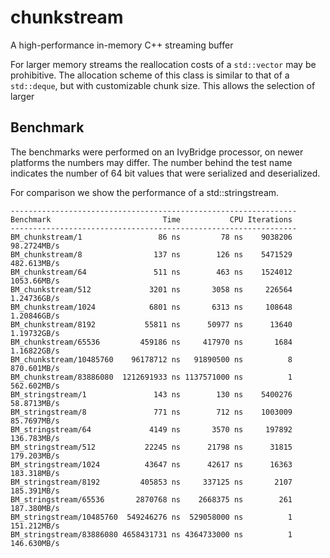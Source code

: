 # chunkstream
A high-performance in-memory C++ streaming buffer

For larger memory streams the reallocation costs of a `std::vector` may be prohibitive. The allocation scheme of this class is similar to that of a `std::deque`, but with customizable chunk size. This allows the selection of larger 

## Benchmark
The benchmarks were performed on an IvyBridge processor, on newer platforms the numbers may differ. The number behind the test name indicates the number of 64 bit values that were serialized and deserialized.

For comparison we show the performance of a std::stringstream.

```
----------------------------------------------------------------
Benchmark                         Time           CPU Iterations
----------------------------------------------------------------
BM_chunkstream/1                 86 ns         78 ns    9038206   98.2724MB/s
BM_chunkstream/8                137 ns        126 ns    5471529   482.613MB/s
BM_chunkstream/64               511 ns        463 ns    1524012   1053.66MB/s
BM_chunkstream/512             3201 ns       3058 ns     226564   1.24736GB/s
BM_chunkstream/1024            6801 ns       6313 ns     108648   1.20846GB/s
BM_chunkstream/8192           55811 ns      50977 ns      13640   1.19732GB/s
BM_chunkstream/65536         459186 ns     417970 ns       1684   1.16822GB/s
BM_chunkstream/10485760    96178712 ns   91890500 ns          8   870.601MB/s
BM_chunkstream/83886080  1212691933 ns 1137571000 ns          1   562.602MB/s
BM_stringstream/1               143 ns        130 ns    5400276   58.8713MB/s
BM_stringstream/8               771 ns        712 ns    1003009   85.7697MB/s
BM_stringstream/64             4149 ns       3570 ns     197892   136.783MB/s
BM_stringstream/512           22245 ns      21798 ns      31815   179.203MB/s
BM_stringstream/1024          43647 ns      42617 ns      16363   183.318MB/s
BM_stringstream/8192         405853 ns     337125 ns       2107   185.391MB/s
BM_stringstream/65536       2870768 ns    2668375 ns        261   187.380MB/s
BM_stringstream/10485760  549246276 ns  529058000 ns          1   151.212MB/s
BM_stringstream/83886080 4658431731 ns 4364733000 ns          1   146.630MB/s
```
